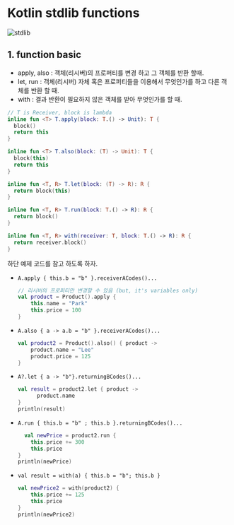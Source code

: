 # Kotlin stdlib functions

![stdlib](https://github.com/ksu3101/TIL/blob/master/kotlin/kotlin_stdlib1.png)

## 1. function basic

- apply, also : 객체(리시버)의 프로퍼티를 변경 하고 그 객체를 반환 할때.
- let, run : 객체(리시버) 자체 혹은 프로퍼티들을 이용해서 무엇인가를 하고 다른 객체를 반환 할 때.
- with : 결과 반환이 필요하지 않은 객체를 받아 무엇인가를 할 때.

```kotlin
// T is Receiver, block is lambda
inline fun <T> T.apply(block: T.() -> Unit): T { 
  block()
  return this 
}

inline fun <T> T.also(block: (T) -> Unit): T { 
  block(this)
  return this 
}

inline fun <T, R> T.let(block: (T) -> R): R { 
  return block(this) 
}

inline fun <T, R> T.run(block: T.() -> R): R { 
  return block() 
}

inline fun <T, R> with(receiver: T, block: T.() -> R): R { 
  return receiver.block() 
}
```
  
하단 예제 코드를 참고 하도록 하자. 
- `A.apply { this.b = "b" }.receiverACodes()...`
    ```kotlin    
    // 리시버의 프로퍼티만 변경할 수 있음 (but, it's variables only)
    val product = Product().apply {
        this.name = "Park"
        this.price = 100        
    }
    ```

- `A.also { a -> a.b = "b" }.receiverACodes()...`
    ```kotlin
    val product2 = Product().also() { product -> 
        product.name = "Lee"
        product.price = 125
    }
    ```

- `A?.let { a -> "b"}.returningBCodes()... `
    ```kotlin
    val result = product2.let { product ->
          product.name
    }
    println(result)
    ```

- `A.run { this.b = "b" ; this.b }.returningBCodes()...`
    ```kotlin
      val newPrice = product2.run { 
        this.price += 300
        this.price
    }
    println(newPrice)
    ```

- `val result = with(a) { this.b = "b"; this.b }`
    ```kotlin
    val newPrice2 = with(product2) {
        this.price += 125
        this.price
    }
    println(newPrice2)
    ```
   
